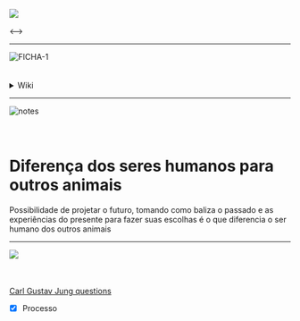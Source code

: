 <a href='https://postimg.cc/nsW30hWh' target='_blank'><img src='https://i.postimg.cc/nsW30hWh/connect.png' border='0' align='left' /></a>
<br>

[//]: # (CONNECTION)

 <-->

---
<img src='https://i.postimg.cc/B8xnSjGj/kkkk.png' border='0' alt='FICHA-1' align='left'/>
<br>
<br>
<br>
<details>
	<summary> Wiki </summary>
  <a href="https://www.wikiwand.com/pt/Carl Gustav Jung"><img src='https://i.postimg.cc/qhcf6Km3/wiki.png' border='0' align='left'/></a>
	<br>
<br>
<br>
</details>


---
<img src='https://i.postimg.cc/rDw6Hzf1/notes.png' border='0' alt='notes' align='left'/>
<br>
<br>
<br>

[//]: # (NOTAS)

# Diferença dos seres humanos para outros animais
Possibilidade de projetar o futuro, tomando como baliza o passado e as experiências do presente para fazer suas escolhas é o que diferencia o ser humano dos outros animais

---

<img src='https://i.postimg.cc/R3TgxTqq/pop.png' border='0' align='left'/>
<br>
<br>
<br>

[//]: # (QUESTIONS)

[Carl Gustav Jung questions](Carl%20Gustav%20Jung%20questions.md)
- [x] Processo
